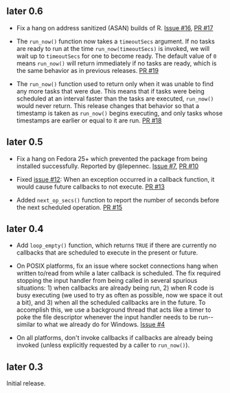 ## later 0.6

* Fix a hang on address sanitized (ASAN) builds of R. [Issue #16](https://github.com/r-lib/later/issues/16), [PR #17](https://github.com/r-lib/later/pull/17)

* The `run_now()` function now takes a `timeoutSecs` argument. If no tasks are ready to run at the time `run_now(timeoutSecs)` is invoked, we will wait up to `timeoutSecs` for one to become ready. The default value of `0` means `run_now()` will return immediately if no tasks are ready, which is the same behavior as in previous releases. [PR #19](https://github.com/r-lib/later/pull/19)

* The `run_now()` function used to return only when it was unable to find any more tasks that were due. This means that if tasks were being scheduled at an interval faster than the tasks are executed, `run_now()` would never return. This release changes that behavior so that a timestamp is taken as `run_now()` begins executing, and only tasks whose timestamps are earlier or equal to it are run. [PR #18](https://github.com/r-lib/later/pull/18)

## later 0.5

* Fix a hang on Fedora 25+ which prevented the package from being installed successfully. Reported by @lepennec. [Issue #7](https://github.com/r-lib/later/issues/7), [PR #10](https://github.com/r-lib/later/pull/10)

* Fixed [issue #12](https://github.com/r-lib/later/issues/12): When an exception occurred in a callback function, it would cause future callbacks to not execute. [PR #13](https://github.com/r-lib/later/pull/13)

* Added `next_op_secs()` function to report the number of seconds before the next scheduled operation. [PR #15](https://github.com/r-lib/later/pull/15)

## later 0.4

* Add `loop_empty()` function, which returns `TRUE` if there are currently no callbacks that are scheduled to execute in the present or future.

* On POSIX platforms, fix an issue where socket connections hang when written to/read from while a later callback is scheduled. The fix required stopping the input handler from being called in several spurious situations: 1) when callbacks are already being run, 2) when R code is busy executing (we used to try as often as possible, now we space it out a bit), and 3) when all the scheduled callbacks are in the future. To accomplish this, we use a background thread that acts like a timer to poke the file descriptor whenever the input handler needs to be run--similar to what we already do for Windows. [Issue #4](https://github.com/r-lib/later/issues/4)

* On all platforms, don't invoke callbacks if callbacks are already being invoked (unless explicitly requested by a caller to `run_now()`).


## later 0.3

Initial release.
